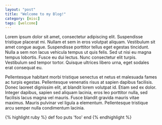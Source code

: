 ```yaml
---
layout: "post"
title: "Welcome to my Blog!"
category: [misc]
tags: [welcome]
---
```


Lorem ipsum dolor sit amet, consectetur adipiscing elit. Suspendisse tristique placerat mi. Nullam et sem in eros volutpat aliquam. Vestibulum sit amet congue augue. Suspendisse porttitor tellus eget egestas tincidunt. Nulla a sem non lacus vehicula tempus ut quis felis. Sed ut nisi eu magna tempus lobortis. Fusce eu dui lectus. Nunc consectetur elit turpis. Vestibulum sed tempor tortor. Quisque ultrices libero urna, eget sodales erat consequat eu.

Pellentesque habitant morbi tristique senectus et netus et malesuada fames ac turpis egestas. Pellentesque venenatis risus at sapien dapibus facilisis. Donec laoreet dignissim elit, at blandit lorem volutpat id. Etiam sed ex dolor. Integer dapibus, sapien sed aliquam lacinia, eros leo porttitor nulla, sed facilisis lacus magna vel mauris. Fusce blandit gravida mauris vitae maximus. Mauris pulvinar vel ligula a elementum. Pellentesque tristique arcu semper nulla condimentum lacinia.

{% highlight ruby %}
def foo
  puts 'foo'
end
{% endhighlight %}